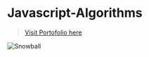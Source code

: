 # Javascript-Algorithms

> [Visit Portofolio here](https://projets.neworldwebsites.fr/)

![Snowball](https://neworldwebsites.fr/cdn/img/algorithm.png)
